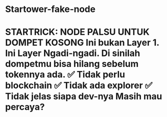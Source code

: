 # Startower-fake-node
# STARTRICK: NODE PALSU UNTUK DOMPET KOSONG  Ini bukan Layer 1. Ini Layer Ngadi-ngadi. Di sinilah dompetmu bisa hilang sebelum tokennya ada.  ✅ Tidak perlu blockchain   ✅ Tidak ada explorer   ✅ Tidak jelas siapa dev-nya  Masih mau percaya?
